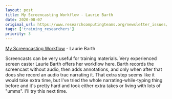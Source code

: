 ```yaml
---
layout: post
title: My Screencasting Workflow - Laurie Barth
date: 2020-08-07
original_url: https://www.researchcomputingteams.org/newsletter_issues/0036
tags: ['training_researchers']
priority: 3
---
```


<!-- markdownlint-disable MD033 -->
<!-- markdownlint-disable MD041 -->
<!-- markdownlint-disable MD049 -->

[My Screencasting Workflow](https://dev.to/laurieontech/my-screencasting-workflow-l87) - Laurie Barth

Screencasts can be very useful for training materials. Very experienced screen caster Laurie Barth offers her workflow here. Barth records the screencast without audio, then adds annotations, and only when after that does she record an audio trac narrating it. That extra step seems like it would take extra time, but I've tried the whole narrating-while-typing thing before and it's pretty hard and took either extra takes or living with lots of "umms". I'll try this next time.

